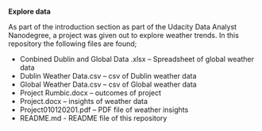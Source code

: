 **Explore data**

As part of the introduction section as part of the Udacity Data Analyst Nanodegree, a project was given out to explore weather trends. 
In this repository the following files are found;
- Conbined Dublin and Global Data .xlsx – Spreadsheet of global weather data
- Dublin Weather Data.csv – csv of Dublin weather data
- Global Weather Data.csv – csv of Global weather data
- Project Rumbic.docx – outcomes of project
- Project.docx – insights of weather data 
- Project010120201.pdf – PDF file of weather insights 
- README.md - README file of this repository
